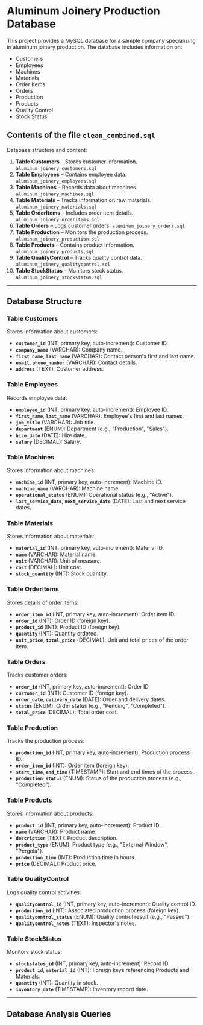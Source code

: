# Aluminum Joinery Production Database

This project provides a MySQL database for a sample company specializing in aluminum joinery production. The database includes information on:

- Customers
- Employees
- Machines
- Materials
- Order Items
- Orders
- Production
- Products
- Quality Control
- Stock Status

## Contents of the file `clean_combined.sql`

Database structure and content:

1. **Table Customers** – Stores customer information. `aluminum_joinery_customers.sql`
2. **Table Employees** – Contains employee data. `aluminum_joinery_employees.sql`
3. **Table Machines** – Records data about machines. `aluminum_joinery_machines.sql`
4. **Table Materials** – Tracks information on raw materials. `aluminum_joinery_materials.sql`
5. **Table OrderItems** – Includes order item details. `aluminum_joinery_orderitems.sql`
6. **Table Orders** – Logs customer orders. `aluminum_joinery_orders.sql`
7. **Table Production** – Monitors the production process. `aluminum_joinery_production.sql`
8. **Table Products** – Contains product information. `aluminum_joinery_products.sql`
9. **Table QualityControl** – Tracks quality control data. `aluminum_joinery_qualitycontrol.sql`
10. **Table StockStatus** – Monitors stock status. `aluminum_joinery_stockstatus.sql`

---

## Database Structure

### Table Customers

Stores information about customers:
- **`customer_id`** (INT, primary key, auto-increment): Customer ID.
- **`company_name`** (VARCHAR): Company name.
- **`first_name`**, **`last_name`** (VARCHAR): Contact person's first and last name.
- **`email`**, **`phone_number`** (VARCHAR): Contact details.
- **`address`** (TEXT): Customer address.

### Table Employees

Records employee data:
- **`employee_id`** (INT, primary key, auto-increment): Employee ID.
- **`first_name`**, **`last_name`** (VARCHAR): Employee's first and last names.
- **`job_title`** (VARCHAR): Job title.
- **`department`** (ENUM): Department (e.g., "Production", "Sales").
- **`hire_date`** (DATE): Hire date.
- **`salary`** (DECIMAL): Salary.

### Table Machines

Stores information about machines:
- **`machine_id`** (INT, primary key, auto-increment): Machine ID.
- **`machine_name`** (VARCHAR): Machine name.
- **`operational_status`** (ENUM): Operational status (e.g., "Active").
- **`last_service_date`**, **`next_service_date`** (DATE): Last and next service dates.

### Table Materials

Stores information about materials:
- **`material_id`** (INT, primary key, auto-increment): Material ID.
- **`name`** (VARCHAR): Material name.
- **`unit`** (VARCHAR): Unit of measure.
- **`cost`** (DECIMAL): Unit cost.
- **`stock_quantity`** (INT): Stock quantity.

### Table OrderItems

Stores details of order items:
- **`order_item_id`** (INT, primary key, auto-increment): Order item ID.
- **`order_id`** (INT): Order ID (foreign key).
- **`product_id`** (INT): Product ID (foreign key).
- **`quantity`** (INT): Quantity ordered.
- **`unit_price`**, **`total_price`** (DECIMAL): Unit and total prices of the order item.

### Table Orders

Tracks customer orders:
- **`order_id`** (INT, primary key, auto-increment): Order ID.
- **`customer_id`** (INT): Customer ID (foreign key).
- **`order_date`**, **`delivery_date`** (DATE): Order and delivery dates.
- **`status`** (ENUM): Order status (e.g., "Pending", "Completed").
- **`total_price`** (DECIMAL): Total order cost.

### Table Production

Tracks the production process:
- **`production_id`** (INT, primary key, auto-increment): Production process ID.
- **`order_item_id`** (INT): Order item (foreign key).
- **`start_time`**, **`end_time`** (TIMESTAMP): Start and end times of the process.
- **`production_status`** (ENUM): Status of the production process (e.g., "Completed").

### Table Products

Stores information about products:
- **`product_id`** (INT, primary key, auto-increment): Product ID.
- **`name`** (VARCHAR): Product name.
- **`description`** (TEXT): Product description.
- **`product_type`** (ENUM): Product type (e.g., "External Window", "Pergola").
- **`production_time`** (INT): Production time in hours.
- **`price`** (DECIMAL): Product price.

### Table QualityControl

Logs quality control activities:
- **`qualitycontrol_id`** (INT, primary key, auto-increment): Quality control ID.
- **`production_id`** (INT): Associated production process (foreign key).
- **`qualitycontrol_status`** (ENUM): Quality control result (e.g., "Passed").
- **`qualitycontrol_notes`** (TEXT): Inspector's notes.

### Table StockStatus

Monitors stock status:
- **`stockstatus_id`** (INT, primary key, auto-increment): Record ID.
- **`product_id`**, **`material_id`** (INT): Foreign keys referencing Products and Materials.
- **`quantity`** (INT): Quantity in stock.
- **`inventory_date`** (TIMESTAMP): Inventory record date.

---

## Database Analysis Queries

```sql
